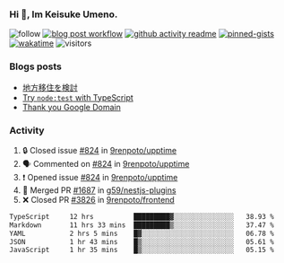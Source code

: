 ### Hi 👋, Im Keisuke Umeno.

<!--
**9renpoto/9renpoto** is a ✨ _special_ ✨ repository because its `README.md` (this file) appears on your GitHub profile.

Here are some ideas to get you started:

- 🔭 I’m currently working on ...
- 🌱 I’m currently learning ...
- 👯 I’m looking to collaborate on ...
- 🤔 I’m looking for help with ...
- 💬 Ask me about ...
- 📫 How to reach me: ...
- 😄 Pronouns: ...
- ⚡ Fun fact: ...
-->

![follow](https://img.shields.io/github/followers/9renpoto?label=Follow&style=social)
[![blog post workflow](https://github.com/9renpoto/9renpoto/actions/workflows/blog.yml/badge.svg)](https://github.com/9renpoto/9renpoto/actions/workflows/blog.yml)
[![github activity readme](https://github.com/9renpoto/9renpoto/actions/workflows/activity.yml/badge.svg)](https://github.com/9renpoto/9renpoto/actions/workflows/activity.yml)
[![pinned-gists](https://github.com/9renpoto/9renpoto/actions/workflows/pin-gist.yml/badge.svg)](https://github.com/9renpoto/9renpoto/actions/workflows/pin-gist.yml)
[![wakatime](https://github.com/9renpoto/9renpoto/actions/workflows/waka-readme-status.yml/badge.svg)](https://github.com/9renpoto/9renpoto/actions/workflows/waka-readme-status.yml)
![visitors](https://komarev.com/ghpvc/?username=9renpoto&label=Profile%20views&color=0e75b6&style=flat)

### Blogs posts

<!-- BLOG-POST-LIST:START -->
- [地方移住を検討](https://9renpoto.win/entry/2023/09/09/migration-plan)
- [Try `node:test` with TypeScript](https://9renpoto.win/entry/2023/07/23/node-test-runner)
- [Thank you Google Domain](https://9renpoto.win/entry/2023/07/08/new-domain)
<!-- BLOG-POST-LIST:END -->

### Activity

<!--START_SECTION:activity-->
1. 🔒 Closed issue [#824](https://github.com/9renpoto/upptime/issues/824) in [9renpoto/upptime](https://github.com/9renpoto/upptime)
2. 🗣 Commented on [#824](https://github.com/9renpoto/upptime/issues/824#issuecomment-1730827637) in [9renpoto/upptime](https://github.com/9renpoto/upptime)
3. ❗ Opened issue [#824](https://github.com/9renpoto/upptime/issues/824) in [9renpoto/upptime](https://github.com/9renpoto/upptime)
4. 🎉 Merged PR [#1687](https://github.com/g59/nestjs-plugins/pull/1687) in [g59/nestjs-plugins](https://github.com/g59/nestjs-plugins)
5. ❌ Closed PR [#3826](https://github.com/9renpoto/frontend/pull/3826) in [9renpoto/frontend](https://github.com/9renpoto/frontend)
<!--END_SECTION:activity-->

<!--START_SECTION:waka-->

```txt
TypeScript     12 hrs          █████████▓░░░░░░░░░░░░░░░   38.93 %
Markdown       11 hrs 33 mins  █████████▒░░░░░░░░░░░░░░░   37.47 %
YAML           2 hrs 5 mins    █▓░░░░░░░░░░░░░░░░░░░░░░░   06.78 %
JSON           1 hr 43 mins    █▒░░░░░░░░░░░░░░░░░░░░░░░   05.61 %
JavaScript     1 hr 35 mins    █▒░░░░░░░░░░░░░░░░░░░░░░░   05.15 %
```

<!--END_SECTION:waka-->
